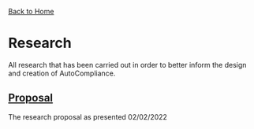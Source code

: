 [Back to Home](../index.md)
# Research
All research that has been carried out in order to better inform the design and
creation of AutoCompliance.
## [Proposal](proposal/proposal.md)
The research proposal as presented 02/02/2022


